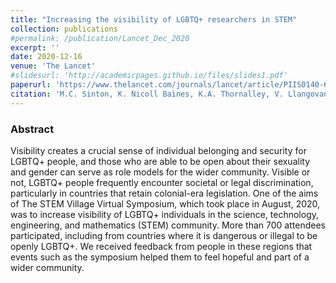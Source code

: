 ```yaml
---
title: "Increasing the visibility of LGBTQ+ researchers in STEM"
collection: publications
#permalink: /publication/Lancet_Dec_2020
excerpt: ''
date: 2020-12-16
venue: 'The Lancet'
#slidesurl: 'http://academicpages.github.io/files/slides1.pdf'
paperurl: 'https://www.thelancet.com/journals/lancet/article/PIIS0140-6736(20)32626-X/abstract'
citation: 'M.C. Sinton, K. Nicoll Baines, K.A. Thornalley, V. Llangovan, M. Kurt, Increasing Visibility of LGBTQ+ Researchers in STEM, The Lancet, 2021, 10269, 77-79'
---
```


### Abstract
Visibility creates a crucial sense of individual belonging and security for LGBTQ+ people, and those who are able to be open about their sexuality and gender can serve as role models for the wider community. Visible or not, LGBTQ+ people frequently encounter societal or legal discrimination, particularly in countries that retain colonial-era legislation. One of the aims of The STEM Village Virtual Symposium, which took place in August, 2020, was to increase visibility of LGBTQ+ individuals in the science, technology, engineering, and mathematics (STEM) community. More than 700 attendees participated, including from countries where it is dangerous or illegal to be openly LGBTQ+. We received feedback from people in these regions that events such as the symposium helped them to feel hopeful and part of a wider community.
